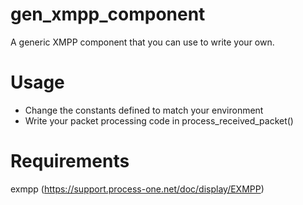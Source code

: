 # gen_xmpp_component #
A generic XMPP component that you can use to write your own.

# Usage #
* Change the constants defined to match your environment
* Write your packet processing code in process_received_packet()

# Requirements #
exmpp (https://support.process-one.net/doc/display/EXMPP)
